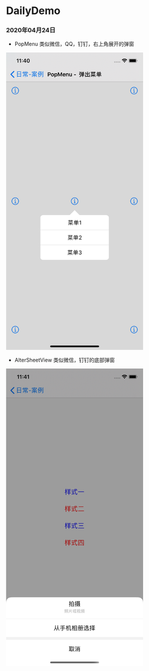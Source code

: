 # DailyDemo

### 2020年04月24日
- PopMenu
类似微信，QQ，钉钉，右上角展开的弹窗
<img src="https://github.com/wuvdan/DailyDemo/blob/master/Pic/PopMenu.png" width = "375" />

- AlterSheetView
类似微信，钉钉的底部弹窗
<img src="https://github.com/wuvdan/DailyDemo/blob/master/Pic/AlterSheetView.png" width = "375" />
